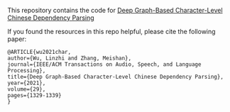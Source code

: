 
This repository contains the code for [Deep Graph-Based Character-Level Chinese Dependency Parsing](https://ieeexplore.ieee.org/document/9381612)



If you found the resources in this repo helpful, please cite the following paper:
```
@ARTICLE{wu2021char,  
author={Wu, Linzhi and Zhang, Meishan},  
journal={IEEE/ACM Transactions on Audio, Speech, and Language Processing},   
title={Deep Graph-Based Character-Level Chinese Dependency Parsing},   
year={2021},  
volume={29},  
pages={1329-1339}
}
```

